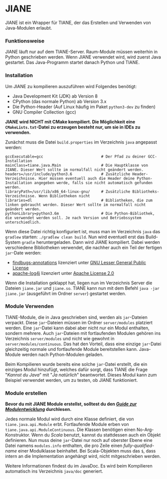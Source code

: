 # JIANE

JIANE ist ein Wrapper für TIANE, der das Erstellen und Verwenden von Java-Modulen erlaubt.

### Funktionsweise

JIANE läuft nur auf dem TIANE-Server. Raum-Module müssen weiterhin in Python geschrieben werden.
Wenn JIANE verwendet wird, wird zuerst Java gestartet. Das Java-Programm startet danach Python und TIANE.

### Installation

Um JIANE zu kompilieren auszuführen wird Folgendes benötigt:

  * Java Development Kit (JDK) ab Version 8
  * CPython (das normale Python) ab Version 3.x
  * Die Python-Header (Auf Linux häufig im Paket `python3-dev` zu finden)
  * GNU Compiler Collection (gcc)
  
**JIANE wird NICHT mit CMake kompiliert. Die Möglichkeit eine `CMakeLists.txt`-Datei zu erzeugen besteht nur, um sie in IDEs zu verwenden.**
  
Zunächst muss die Datei `build.properties` im Verzeichnis `java` angepasst werden:

```properties
gccExecutable=gcc                          # Der Pfad zu deiner GCC-Installation
mainClass=tiane.java.Main                  # Die Hauptklasse von JIANE. Dieser Wert sollte im normalfall nicht geändert werden.
headers=/usr/include/python3.6             # Zusätzliche Header-Verzeichnisse. Hier müssen eventuell auch die Header deine Python-Installation angegeben werde, falls sie nicht automatisch gefunden werden.
libraryPath=/usr/lib/x86_64-linux-gnu/     # Zusätzliche Bibliotheks-Verzeichnisse. Wenn Bibliotheken nicht
libraries=dl                               # Bibliotheken, die zum linken gebraucht werden. Dieser Wert sollte im normalfall nicht geändert werden.
pythonLibrary=python3.6m                   # Die Python-Bibliothek, die verwendet werden soll. Je nach Version und Betriebssystem unterschiedlich.
```

Wenn diese Datei richtig konfiguriert ist, muss man im Verzeichnis `java` das `gradlew` starten: `./gradlew clean build`. Nun wird eventuell erst das Build-System `gradle` heruntergeladen. Dann wird JIANE kompiliert.
Dabei werden verschiedene Bibliotheken verwendet, die nachher auch ein Teil der fertigen `jar`-Date werden:

  * [findbugs-annotations](https://github.com/findbugsproject/findbugs) lizenziert unter [GNU Lesser General Public License](https://www.gnu.org/licenses/lgpl-3.0.txt)
  * [apache-log4j](https://logging.apache.org/log4j/2.x/) lizenziert unter [Apache License 2.0](http://www.apache.org/licenses/LICENSE-2.0.txt)
  
Wenn die Installation geklappt hat, liegen nun im Verzeichnis Server die Dateien `jiane.jar` und `jiane.so`. TIANE kann nun mit dem Befehl `java -jar jiane.jar` (ausgeführt im Ordner `server`) gestartet werden.

### Module Verwenden

TIANE-Module, die in Java geschrieben sind, werden als `jar`-Dateien verpackt. Diese `jar`-Dateien müssen im Ordner `server/modules` platziert werden. Eine `jar`-Datei kann dabei aber nicht nur ein Modul enthalten, sondern mehrere. Auch `jar`-Dateien mit fortlaufenden Modulen gehören ins Verzeichnis `server/modules` und nicht wie gewohnt in `server/modules/continuous`. Das hat den Vorteil, dass eine einzige `jar`-Datei gleichzeitig normale und fortlaufende Module bereitstellen kann. Java-Module werden nach Python-Modulen geladen.

Beim Kompilieren wurde bereits eine solche `jar`-Datei erstellt, die ein einziges Modul hinzufügt, welches dafür sorgt, dass TIANE die Frage "*Kannst du Java*" mit "*Ja natürlich*" beantwortet. Dieses Modul kann zum Beispiel verwendet werden, um zu testen, ob JIANE funktioniert.

### Module erstellen

**Bevor du mit JIANE Module erstellst, solltest du den [_Guide zur Modulentwicklung_](../TIANE%20-%20Guide%20zur%20Modulentwicklung.pdf) durchlesen.**

Jedes normale Modul wird durch eine Klasse definiert, die von `tiane.java.api.Module` erbt. Fortlaufende Module erben von `tiane.java.api.ModuleContinuous`. Die Klassen benötigen einen No-Arg-Konstruktor. Wenn du *Scala* benutzt, kannst du stattdessen auch ein Objekt definieren. Nun muss deine `jar`-Datei nur noch auf oberster Ebene eine Datei namens `modules.info` enthalten, die pro Zeile einen *fully-qualified-name* einer Modulklasse beinhaltet. Bei Scala-Objekten muss das `$`, dass intern an die Implementation angehängt wird, nicht mitgeschrieben werden.

Weitere Informationen findest du im JavaDoc. Es wird beim Kompilieren automatisch ins Verzeichnis `java/doc` generiert.